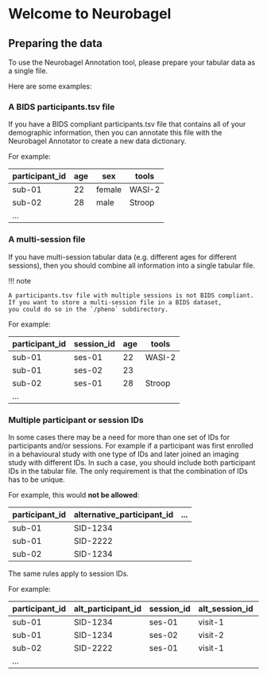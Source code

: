 # Welcome to Neurobagel

## Preparing the data

To use the Neurobagel Annotation tool, 
please prepare your tabular data as a single file.

Here are some examples:

### A BIDS participants.tsv file

If you have a BIDS compliant participants.tsv file that contains 
all of your demographic information, 
then you can annotate this file with the Neurobagel Annotator
to create a new data dictionary. 

For example:

| participant_id | age | sex    | tools  |
| -------------- | --- | ------ | ------ |
| sub-01         | 22  | female | WASI-2 |
| sub-02         | 28  | male   | Stroop |
| ...            |     |        |        |


### A multi-session file
If you have multi-session tabular data (e.g. different ages for different sessions),
then you should combine all information into a single tabular file.

!!! note

    A participants.tsv file with multiple sessions is not BIDS compliant.
    If you want to store a multi-session file in a BIDS dataset,
    you could do so in the `/pheno` subdirectory.


For example:


| participant_id | session_id | age | tools  |
| -------------- | ---------- | --- | ------ |
| sub-01         | ses-01     | 22  | WASI-2 |
| sub-01         | ses-02     | 23  |        | 
| sub-02         | ses-01     | 28  | Stroop |
| ...            |            |     |        |

### Multiple participant or session IDs
In some cases there may be a need for more than one set of IDs 
for participants and/or sessions.
For example if a participant was first enrolled in a behavioural study
with one type of IDs 
and later joined an imaging study with different IDs.
In such a case, you should include both participant IDs in the tabular file.
The only requirement is that the combination of IDs has to be unique.

For example, this would **not be allowed**:

| participant_id | alternative_participant_id | ... |
| -------------- | -------------------------- | --- |
| sub-01         | SID-1234                   |     |
| sub-01         | SID-2222                   |     |
| sub-02         | SID-1234                   |     |

The same rules apply to session IDs. 

For example:

| participant_id | alt_participant_id | session_id | alt_session_id | age | ... |
| -------------- | ------------------ | ---------- | -------------- | --- | --- |
| sub-01         | SID-1234           | ses-01     | visit-1        | 22  |     |
| sub-01         | SID-1234           | ses-02     | visit-2        | 23  |     |
| sub-02         | SID-2222           | ses-01     | visit-1        | 28  |     |
| ...            |                    |            |                |     |     |
